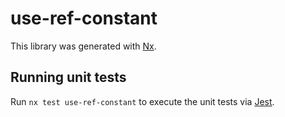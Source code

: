 # use-ref-constant

This library was generated with [Nx](https://nx.dev).

## Running unit tests

Run `nx test use-ref-constant` to execute the unit tests via [Jest](https://jestjs.io).
